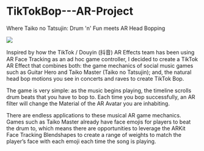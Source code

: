 # TikTokBop---AR-Project
 Where Taiko no Tatsujin: Drum 'n' Fun meets AR Head Bopping 

<img src="https://im3.ezgif.com/tmp/ezgif-3-1f79400072a4.gif"/>

Inspired by how the TikTok / Douyin (抖音) AR Effects team has been using AR Face Tracking as an ad hoc game controller, I decided to create a TikTok AR Effect that combines both: the game mechanics of social music games such as Guitar Hero and Taiko Master (Taiko no Tatsujin); and, the natural head bop motions you see in concerts and raves to create TikTok Bop. 

The game is very simple: as the music begins playing, the timeline scrolls drum beats that you have to bop to. Each time you bop successfully, an AR filter will change the Material of the AR Avatar you are inhabiting.   

There are endless applications to these musical AR game mechanics. Games such as Taiko Master already have face emojis for players to beat the drum to, which means there are opportunities to leverage the ARKit Face Tracking Blendshapes to create a range of weights to match the player’s face with each emoji each time the song is playing. 

